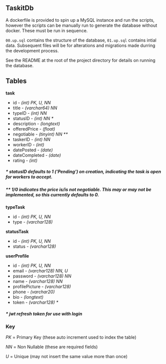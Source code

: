 ## TaskitDb

A dockerfile is provided to spin up a MySQL instance and run the scripts, however the scripts can be manually run to generate the database without docker. These must be run in sequence.

`00.up.sql` contains the structure of the database, `01.up.sql` contains intial data. Subsequent files will be for alterations and migrations made durring the development process.

See the README at the root of the project directory for details on running the database.

## Tables
**task**
* id - _(int) PK, U, NN_
* title - _(varchar64) NN_
* typeID - _(int) NN_
* statusID - _(int) NN *_
* description - _(longtext)_
* offeredPrice - _(float)_
* negotiable - _(tinyint) NN **_
* taskerID - _(int) NN_
* workerID - _(int)_
* datePosted - _(date)_
* dateCompleted - _(date)_
* rating - _(int)_

##### \* statusID defaults to 1 ('Pending') on creation, indicating the task is open for workers to accept.

##### \** 1/0 indicates the price is/is not negotiable. This may or may not be implemented, so this currently defaults to 0.

**typeTask**
* id - _(int) PK, U, NN_
* type - _(varchar128)_

**statusTask**
* id - _(int) PK, U, NN_
* status - _(varchar128)_

**userProfile**
* id - _(int) PK, U, NN_
* email - _(varchar128) NN, U_
* password - _(varchar128) NN_
* name - _(varchar128) NN_
* profilePicture - _(varchar128)_
* phone - _(varchar20)_
* bio - _(longtext)_
* token - _(varchar128) *_

##### \* jwt refresh token for use with login 

### Key
_PK_ = Primary Key (these auto increment used to index the table)

_NN_ = Non Nullable (these are required fields)

_U_ = Unique (may not insert the same value more than once)